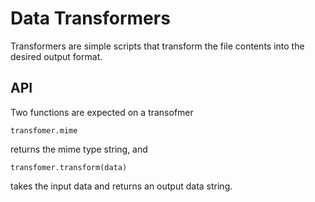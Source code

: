 # Data Transformers
Transformers are simple scripts that transform the file contents into the desired output format. 

## API
Two functions are expected on a transofmer

	transfomer.mime

returns the mime type string, and 

	transfomer.transform(data)

takes the input data and returns an output data string.